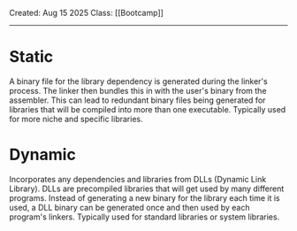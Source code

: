 Created: Aug 15 2025
Class: [[Bootcamp]] 
- - -
# Static
A binary file for the library dependency is generated during the linker's process. The linker then bundles this in with the user's binary from the assembler. This can lead to redundant binary files being generated for libraries that will be compiled into more than one executable. Typically used for more niche and specific libraries.
# Dynamic
Incorporates any dependencies and libraries from DLLs (Dynamic Link Library).
DLLs are precompiled libraries that will get used by many different programs. Instead of generating a new binary for the library each time it is used, a DLL binary can be generated once and then used by each program's linkers. Typically used for standard libraries or system libraries.